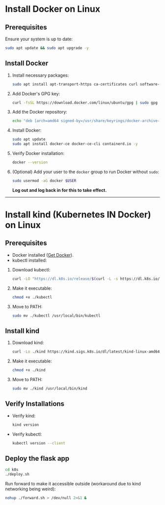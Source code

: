 # Install Docker on Linux

## Prerequisites
Ensure your system is up to date:
```bash
sudo apt update && sudo apt upgrade -y
```

## Install Docker
1. Install necessary packages:
   ```bash
   sudo apt install apt-transport-https ca-certificates curl software-properties-common -y
   ```
2. Add Docker's GPG key:
   ```bash
   curl -fsSL https://download.docker.com/linux/ubuntu/gpg | sudo gpg --dearmor -o /usr/share/keyrings/docker-archive-keyring.gpg
   ```
3. Add the Docker repository:
   ```bash
   echo "deb [arch=amd64 signed-by=/usr/share/keyrings/docker-archive-keyring.gpg] https://download.docker.com/linux/ubuntu $(lsb_release -cs) stable" | sudo tee /etc/apt/sources.list.d/docker.list > /dev/null
   ```
4. Install Docker:
   ```bash
   sudo apt update
   sudo apt install docker-ce docker-ce-cli containerd.io -y
   ```
5. Verify Docker installation:
   ```bash
   docker --version
   ```
6. (Optional) Add your user to the `docker` group to run Docker without `sudo`:
   ```bash
   sudo usermod -aG docker $USER
   ```
   **Log out and log back in for this to take effect.**

---

# Install kind (Kubernetes IN Docker) on Linux

## Prerequisites
- Docker installed ([Get Docker](https://www.docker.com/get-started)).
- kubectl installed:
1. Download kubectl:
     ```bash
     curl -LO "https://dl.k8s.io/release/$(curl -L -s https://dl.k8s.io/release/stable.txt)/bin/linux/amd64/kubectl"
     ```
2. Make it executable:
     ```bash
     chmod +x ./kubectl
     ```
3. Move to PATH:
     ```bash
     sudo mv ./kubectl /usr/local/bin/kubectl
     ```

## Install kind
1. Download kind:
   ```bash
   curl -Lo ./kind https://kind.sigs.k8s.io/dl/latest/kind-linux-amd64
   ```
2. Make it executable:
   ```bash
   chmod +x ./kind
   ```
3. Move to PATH:
   ```bash
   sudo mv ./kind /usr/local/bin/kind
   ```

## Verify Installations
- Verify kind:
  ```bash
  kind version
  ```
- Verify kubectl:
  ```bash
  kubectl version --client
  ```

## Deploy the flask app
```bash
cd k8s
./deploy.sh
```

Run forward to make it accessible outside (workaround due to kind networking being weird):
```bash
nohup ./forward.sh > /dev/null 2>&1 &
```
